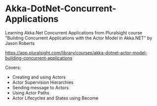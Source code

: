 # Akka-DotNet-Concurrent-Applications

Learning Akka.Net Concurrent Applications from Pluralsight course "Building Concurrent Applications with the Actor Model in Akka.NET" by Jason Roberts

https://app.pluralsight.com/library/courses/akka-dotnet-actor-model-building-concurrent-applications

Covers:

- Creating and using Actors
- Actor Supervision Hierarchies
- Sending message to Actors
- Using Actor Paths
- Actor Lifecycles and States using Become
